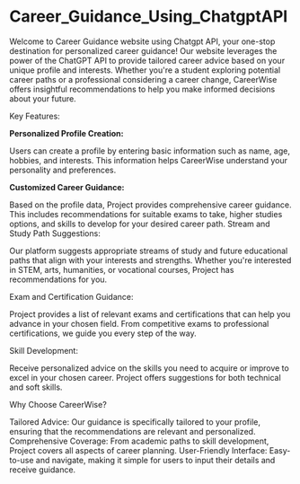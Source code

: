 # Career_Guidance_Using_ChatgptAPI
Welcome to Career Guidance website using Chatgpt API, your one-stop destination for personalized career guidance! Our website leverages the power of the ChatGPT API to provide tailored career advice based on your unique profile and interests. Whether you're a student exploring potential career paths or a professional considering a career change, CareerWise offers insightful recommendations to help you make informed decisions about your future.

Key Features:

**Personalized Profile Creation:**

Users can create a profile by entering basic information such as name, age, hobbies, and interests. This information helps CareerWise understand your personality and preferences.

**Customized Career Guidance:**

Based on the profile data, Project provides comprehensive career guidance. This includes recommendations for suitable exams to take, higher studies options, and skills to develop for your desired career path.
Stream and Study Path Suggestions:

Our platform suggests appropriate streams of study and future educational paths that align with your interests and strengths. Whether you're interested in STEM, arts, humanities, or vocational courses, Project has recommendations for you.

Exam and Certification Guidance:

Project provides a list of relevant exams and certifications that can help you advance in your chosen field. From competitive exams to professional certifications, we guide you every step of the way.

Skill Development:

Receive personalized advice on the skills you need to acquire or improve to excel in your chosen career. Project offers suggestions for both technical and soft skills.

Why Choose CareerWise?

Tailored Advice: Our guidance is specifically tailored to your profile, ensuring that the recommendations are relevant and personalized.
Comprehensive Coverage: From academic paths to skill development, Project covers all aspects of career planning.
User-Friendly Interface: Easy-to-use and navigate, making it simple for users to input their details and receive guidance.
